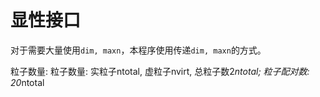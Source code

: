 # 显性接口

对于需要大量使用`dim, maxn`，本程序使用传递`dim, maxn`的方式。

粒子数量:
    粒子数量: 实粒子ntotal, 虚粒子nvirt, 总粒子数2*ntotal;
    粒子配对数: 20*ntotal
